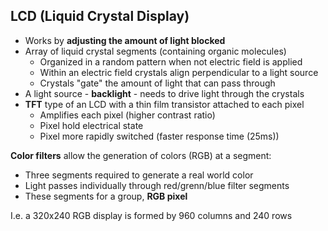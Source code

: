 ## LCD (Liquid Crystal Display)

* Works by **adjusting the amount of light blocked**
* Array of liquid crystal segments (containing organic molecules)
  - Organized in a random pattern when not electric field is applied
  - Within an electric field crystals align perpendicular to a light source
  - Crystals "gate" the amount of light that can pass through
* A light source - **backlight** - needs to drive light through the crystals
* **TFT** type of an LCD with a thin film transistor attached to each pixel
  - Amplifies each pixel (higher contrast ratio)
  - Pixel hold electrical state
  - Pixel more rapidly switched (faster response time (25ms))

**Color filters** allow the generation of colors (RGB) at a segment:

- Three segments required to generate a real world color
- Light passes individually through red/grenn/blue filter segments
- These segments for a group, **RGB pixel**

I.e. a 320x240 RGB display is formed by 960 columns and 240 rows 
